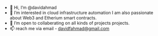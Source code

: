 - 👋 Hi, I’m @davidahmad
- 👀 I’m interested in cloud infrastructure automation I am also passionate about Web3 and Etherium smart contracts.
- 💞️ I’m open to collaberating on all kinds of projects projects.
- 📫 reach me via email - davidfahmad@gmail.com

<!---
davidahmad/davidahmad is a ✨ special ✨ repository because its `README.md` (this file) appears on your GitHub profile.
You can click the Preview link to take a look at your changes.
--->
